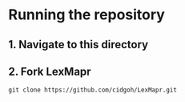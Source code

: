 # Running the repository

## 1. Navigate to this directory
## 2. Fork LexMapr
`git clone https://github.com/cidgoh/LexMapr.git`